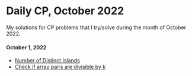 # Daily CP, October 2022

My solutions for CP problems that I try/solve during the month of October 2022.

#### October 1, 2022
* [Number of Distinct Islands](https://practice.geeksforgeeks.org/problems/number-of-distinct-islands/1)
* [Check if array pairs are divisible by k](https://leetcode.com/problems/check-if-array-pairs-are-divisible-by-k/description/)